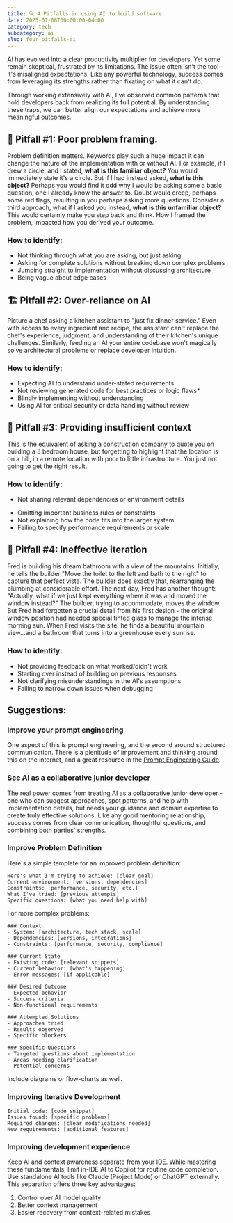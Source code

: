 ```yaml
---
title: 🔍 4 Pitfalls in using AI to build software 
date: 2025-01-08T00:00:00-04:00
category: tech
subcategory: ai
slug: four-pitfalls-ai
---
```


AI has evolved into a clear productivity multiplier for developers. Yet some remain skeptical, frustrated by its limitations. The issue often isn't the tool - it's misaligned expectations. Like any powerful technology, success comes from leveraging its strengths rather than fixating on what it can't do.

Through working extensively with AI, I've observed common patterns that hold developers back from realizing its full potential. By understanding these traps, we can better align our expectations and achieve more meaningful outcomes.

## 🎯 Pitfall #1: Poor problem framing.
Problem definition matters. Keywords play such a huge impact it can change the nature of the implementation with or without AI. For example, if I drew a circle, and I stated, **what is this familiar object?** You would immediately state it's a circle. But if I had instead asked, **what is this object?** Perhaps you would find it odd why I would be asking some a basic question, one I already know the answer to. Doubt would creep, perhaps some red flags, resulting in you perhaps asking more questions. Consider a third approach, what if I asked you instead, **what is this unfamiliar object?** This would certainly make you step back and think. How I framed the problem, impacted how you derived your outcome.

### How to identify:
- Not thinking through what you are asking, but just asking
- Asking for complete solutions without breaking down complex problems
- Jumping straight to implementation without discussing architecture
- Being vague about edge cases

## 🏗️ Pitfall #2: Over-reliance on AI
Picture a chef asking a kitchen assistant to "just fix dinner service." Even with access to every ingredient and recipe, the assistant can't replace the chef's experience, judgment, and understanding of their kitchen's unique challenges. Similarly, feeding an AI your entire codebase won't magically solve architectural problems or replace developer intuition.

### How to identify:
* Expecting AI to understand under-stated requirements
* Not reviewing generated code for best practices or logic flaws*
* Blindly implementing without understanding
* Using AI for critical security or data handling without review

## 🤖 Pitfall #3: Providing insufficient context
This is the equivalent of asking a construction company to quote you on building a 3 bedroom house, but forgetting to highlight that the location is on a hill, in a remote location with poor to little infrastructure. You just not going to get the right result.

### How to identify:
* Not sharing relevant dependencies or environment details
- Omitting important business rules or constraints
- Not explaining how the code fits into the larger system
- Failing to specify performance requirements or scale

## 🔄 Pitfall #4: Ineffective iteration
Fred is building his dream bathroom with a view of the mountains. Initially, he tells the builder "Move the toilet to the left and bath to the right" to capture that perfect vista. The builder does exactly that, rearranging the plumbing at considerable effort. The next day, Fred has another thought: "Actually, what if we just kept everything where it was and moved the window instead?" The builder, trying to accommodate, moves the window. But Fred had forgotten a crucial detail from his first design - the original window position had needed special tinted glass to manage the intense morning sun. When Fred visits the site, he finds a beautiful mountain view...and a bathroom that turns into a greenhouse every sunrise.

### How to identify:
- Not providing feedback on what worked/didn't work
- Starting over instead of building on previous responses
- Not clarifying misunderstandings in the AI's assumptions
- Failing to narrow down issues when debugging

## Suggestions:

### Improve your prompt engineering
One aspect of this is prompt engineering, and the second around structured communication. There is a plenitude of improvement and thinking around this on the internet, and a great resource in the [Prompt Engineering Guide](https://www.promptingguide.ai/).

### See AI as a collaborative junior developer
The real power comes from treating AI as a collaborative junior developer - one who can suggest approaches, spot patterns, and help with implementation details, but needs your guidance and domain expertise to create truly effective solutions. Like any good mentoring relationship, success comes from clear communication, thoughtful questions, and combining both parties' strengths.

###  Improve Problem Definition
Here's a simple template for an improved problem definition:

```
Here's what I'm trying to achieve: [clear goal]
Current environment: [versions, dependencies]
Constraints: [performance, security, etc.]
What I've tried: [previous attempts]
Specific questions: [what you need help with]
```

For more complex problems:

```
### Context
- System: [architecture, tech stack, scale]
- Dependencies: [versions, integrations]
- Constraints: [performance, security, compliance]

### Current State
- Existing code: [relevant snippets]
- Current behavior: [what's happening]
- Error messages: [if applicable]

### Desired Outcome
- Expected behavior
- Success criteria
- Non-functional requirements

### Attempted Solutions
- Approaches tried
- Results observed
- Specific blockers

### Specific Questions
- Targeted questions about implementation
- Areas needing clarification
- Potential concerns
```

Include diagrams or flow-charts as well.
### Improving Iterative Development

```
Initial code: [code snippet]
Issues found: [specific problems]
Required changes: [clear modifications needed]
New requirements: [additional features]
```

### Improving development experience

Keep AI and context awareness separate from your IDE. While mastering these fundamentals, limit in-IDE AI to Copilot for routine code completion. Use standalone AI tools like Claude (Project Mode) or ChatGPT externally. This separation offers three key advantages:

1. Control over AI model quality
2. Better context management
3. Easier recovery from context-related mistakes